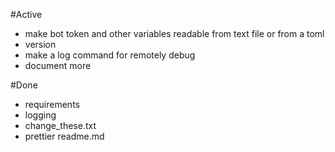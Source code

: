 #Active
- make bot token and other variables readable from text file or from a toml
- version
- make a log command for remotely debug 
- document more

#Done
- requirements
- logging
- change_these.txt
- prettier readme.md